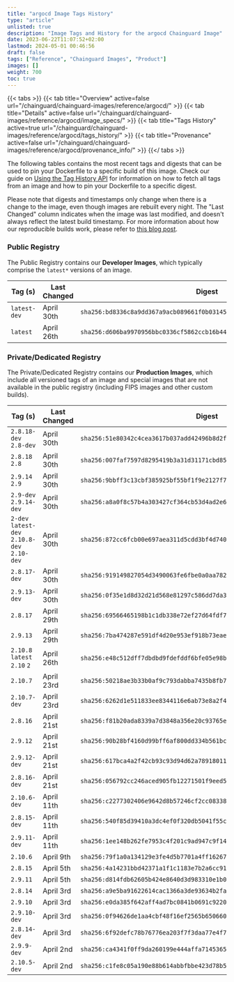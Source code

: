 ```yaml
---
title: "argocd Image Tags History"
type: "article"
unlisted: true
description: "Image Tags and History for the argocd Chainguard Image"
date: 2023-06-22T11:07:52+02:00
lastmod: 2024-05-01 00:46:56
draft: false
tags: ["Reference", "Chainguard Images", "Product"]
images: []
weight: 700
toc: true
---
```


{{< tabs >}}
{{< tab title="Overview" active=false url="/chainguard/chainguard-images/reference/argocd/" >}}
{{< tab title="Details" active=false url="/chainguard/chainguard-images/reference/argocd/image_specs/" >}}
{{< tab title="Tags History" active=true url="/chainguard/chainguard-images/reference/argocd/tags_history/" >}}
{{< tab title="Provenance" active=false url="/chainguard/chainguard-images/reference/argocd/provenance_info/" >}}
{{</ tabs >}}

The following tables contains the most recent tags and digests that can be used to pin your Dockerfile to a specific build of this image. Check our guide on [Using the Tag History API](/chainguard/chainguard-images/using-the-tag-history-api/) for information on how to fetch all tags from an image and how to pin your Dockerfile to a specific digest.

Please note that digests and timestamps only change when there is a change to the image, even though images are rebuilt every night. The "Last Changed" column indicates when the image was last modified, and doesn't always reflect the latest build timestamp. For more information about how our reproducible builds work, please refer to [this blog post](https://www.chainguard.dev/unchained/reproducing-chainguards-reproducible-image-builds).

### Public Registry
The Public Registry contains our **Developer Images**, which typically comprise the `latest*` versions of an image.

| Tag (s)       | Last Changed | Digest                                                                    |
|---------------|--------------|---------------------------------------------------------------------------|
|  `latest-dev` | April 30th   | `sha256:bd8336c8a9dd367a9acb089661f0b031458858b676f4cfceff010d16b3ecbfb0` |
|  `latest`     | April 26th   | `sha256:d606ba9970956bbc0336cf5862ccb16b440fcaa21517505f0346418317619252` |


### Private/Dedicated Registry
The Private/Dedicated Registry contains our **Production Images**, which include all versioned tags of an image and special images that are not available in the public registry (including FIPS images and other custom builds).

| Tag (s)                                       | Last Changed | Digest                                                                    |
|-----------------------------------------------|--------------|---------------------------------------------------------------------------|
|  `2.8.18-dev` `2.8-dev`                       | April 30th   | `sha256:51e80342c4cea3617b037add42496b8d2ff8aac9a16de4ff95b17c46c1bdd221` |
|  `2.8.18` `2.8`                               | April 30th   | `sha256:007faf7597d8295419b3a31d31171cbd85327cc3efe52eccce046ad3c595fc99` |
|  `2.9.14` `2.9`                               | April 30th   | `sha256:9bbff3c13cbf385925bf55bf1f9e2127f758bdcf73bd3c811e94099508de751d` |
|  `2.9-dev` `2.9.14-dev`                       | April 30th   | `sha256:a8a0f8c57b4a303427cf364cb53d4ad2e6cb0beabffd2726a55cca8be8d18afe` |
|  `2-dev` `latest-dev` `2.10.8-dev` `2.10-dev` | April 30th   | `sha256:872cc6fcb00e697aea311d5cdd3bf4d740c91e3e9a318d06b956f3099431c8d2` |
|  `2.8.17-dev`                                 | April 30th   | `sha256:919149827054d3490063fe6fbe0a0aa78206cd186fbf3d921fdcbdb988395c4a` |
|  `2.9.13-dev`                                 | April 30th   | `sha256:0f35e1d8d32d21d568e81297c586dd7da3b8d384bda082af2014f337d2f9378e` |
|  `2.8.17`                                     | April 29th   | `sha256:69566465198b1c1db338e72ef27d64fdf73d42d53e1f98e2f87bda4deac725fa` |
|  `2.9.13`                                     | April 29th   | `sha256:7ba474287e591df4d20e953ef918b73eaeb1e26de762c9f8e37a4b109230e5b7` |
|  `2.10.8` `latest` `2.10` `2`                 | April 26th   | `sha256:e48c512dff7dbdbd9fdefddf6bfe05e98bd77a4e35a468ef5f2fb0700ea4dfdf` |
|  `2.10.7`                                     | April 23rd   | `sha256:50218ae3b33b0af9c793dabba7435b8fb77a39521eda1bfc9d23945f6c54a5db` |
|  `2.10.7-dev`                                 | April 23rd   | `sha256:6262d1e511833ee8344116e6ab73e8a2f4eb2bb7fcbaf2113f8646552be641f5` |
|  `2.8.16`                                     | April 21st   | `sha256:f81b20ada8339a7d3848a356e20c93765e9d7a6106c6bca6d412c23975a8f5a5` |
|  `2.9.12`                                     | April 21st   | `sha256:90b28bf4160d99bff6af800dd334b561bc2867b7e4e96cca198383471f8ce5fe` |
|  `2.9.12-dev`                                 | April 21st   | `sha256:617bca4a2f42cb93c93d94d62a78918011b97ed3c37ba73c099254a079963cf2` |
|  `2.8.16-dev`                                 | April 21st   | `sha256:056792cc246aced905fb12271501f9eed528a3b22af8d43d937f921e728cdc17` |
|  `2.10.6-dev`                                 | April 11th   | `sha256:c2277302406e9642d8b57246cf2cc083389e7e7a81f5f25126ebd53c63ef15ca` |
|  `2.8.15-dev`                                 | April 11th   | `sha256:540f85d39410a3dc4ef0f320db5041f55cb22238a7509ec6797c0f0fa1e7ccee` |
|  `2.9.11-dev`                                 | April 11th   | `sha256:1ee148b262fe7953c4f201c9ad947c9f14dfef115b59bf546fa2a59804a9b58d` |
|  `2.10.6`                                     | April 9th    | `sha256:79f1a0a134129e3fe4d5b7701a4ff162679b156343d5adffaa88dae5a1600804` |
|  `2.8.15`                                     | April 5th    | `sha256:4a14231bbd42371a1f1c1183e7b2a6cc913119c474df8d41a58f2c24f12715e0` |
|  `2.9.11`                                     | April 5th    | `sha256:d814fdb62605b424e8640d3d983310e1b069704cb0a61d3dd0f042835a9acf01` |
|  `2.8.14`                                     | April 3rd    | `sha256:a9e5ba91622614cac1366a3de93634b2fa13b43618654375185a9cb1ae1da714` |
|  `2.9.10`                                     | April 3rd    | `sha256:e0da385f642aff4ad7bc0841b0691c9220635b27058669e55f9889b74a809c67` |
|  `2.9.10-dev`                                 | April 3rd    | `sha256:0f94626de1aa4cbf48f16ef2565b65066019e5ec67c83b3258e6f28910a98c01` |
|  `2.8.14-dev`                                 | April 3rd    | `sha256:6f92defc78b76776ea203f7f3daa77e4f7d8e53f5174abe353d029e72a56b91f` |
|  `2.9.9-dev`                                  | April 2nd    | `sha256:ca4341f0ff9da260199e444affa71453656ac54fa7d30283070d26cd4f45a7d7` |
|  `2.10.5-dev`                                 | April 2nd    | `sha256:c1fe8c05a190e88b614abbfbbe423d78b54021e160d65f589ce1ccbf60eecc00` |

